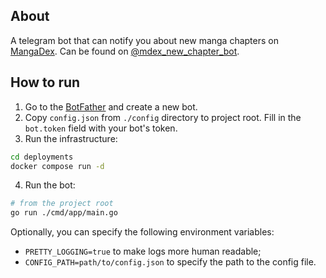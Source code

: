 ## About
A telegram bot that can notify you about new manga chapters on [MangaDex](https://mangadex.org). Can be found on [@mdex_new_chapter_bot](https://t.me/mdex_new_chapter_bot).

## How to run
1. Go to the [BotFather](https://t.me/BotFather) and create a new bot.
2. Copy `config.json` from `./config` directory to project root. Fill in the `bot.token` field with your bot's token.
3. Run the infrastructure:
```bash
cd deployments
docker compose run -d
```
4. Run the bot:
```bash
# from the project root
go run ./cmd/app/main.go 
```
Optionally, you can specify the following environment variables: 
- `PRETTY_LOGGING=true` to make logs more human readable;
- `CONFIG_PATH=path/to/config.json` to specify the path to the config file.
